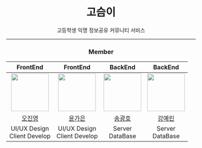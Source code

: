 <div align="center">

# 고슴이
고등학생 익명 정보공유 커뮤니티 서비스

---

### Member

|                  FrontEnd                  |                   FrontEnd                    |                  BackEnd                   |                  BackEnd                   |
| :-----------------------------------------: | :-------------------------------------------: | :----------------------------------------: | :----------------------------------------: |
| <img src="https://avatars.githubusercontent.com/u/89523520?v=4" width="100px;" alt=""/> | <img src="https://avatars.githubusercontent.com/u/100302974?v=4" width="100px;" alt=""/> | <img src="https://avatars.githubusercontent.com/u/84136901?v=4" width="100px;" alt=""/> | <img src="https://avatars.githubusercontent.com/u/105547387?v=4" width="100px;" alt=""/> |
|     [오진영](https://github.com/JJJJ55)     |     [윤가은](https://github.com/yungan9)     |     [송광호](https://github.com/skh990427)     |     [강예린](https://github.com/kyer5)     |
| UI/UX Design <br> Client Develop | UI/UX Design <br> Client Develop | Server <br> DataBase | Server <br> DataBase |
  
</div>

